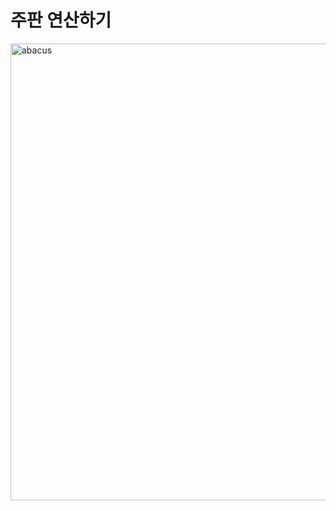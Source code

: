 # 주판 연산하기

<img width="731" alt="abacus" src="https://github.com/hyeonjun07/game/assets/107782350/eb8d9ec9-9cf6-4991-9963-8a61a3a8706e">
